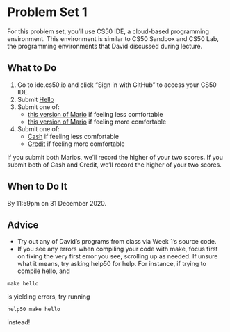 # Problem Set 1

For this problem set, you’ll use CS50 IDE, a cloud-based programming environment. This environment is similar to CS50 Sandbox and CS50 Lab, the programming environments that David discussed during lecture.

## What to Do

1. Go to ide.cs50.io and click “Sign in with GitHub” to access your CS50 IDE.
2. Submit [Hello](https://cs50.harvard.edu/x/2020/psets/1/hello/)
3. Submit one of:
   - [this version of Mario](https://cs50.harvard.edu/x/2020/psets/1/mario/less/) if feeling less comfortable
   - [this version of Mario](https://cs50.harvard.edu/x/2020/psets/1/mario/more/) if feeling more comfortable
4. Submit one of:
   - [Cash](https://cs50.harvard.edu/x/2020/psets/1/cash/) if feeling less comfortable
   - [Credit](https://cs50.harvard.edu/x/2020/psets/1/credit/) if feeling more comfortable

If you submit both Marios, we’ll record the higher of your two scores. If you submit both of Cash and Credit, we’ll record the higher of your two scores.

## When to Do It

By 11:59pm on 31 December 2020.

## Advice

- Try out any of David’s programs from class via Week 1’s source code.
- If you see any errors when compiling your code with make, focus first on fixing the very first error you see, scrolling up as needed. If unsure what it means, try asking help50 for help. For instance, if trying to compile hello, and

```
make hello
```

is yielding errors, try running

```
help50 make hello
```

instead!
